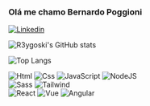 ### Olá me chamo Bernardo Poggioni

[![Linkedin](https://img.shields.io/badge/LinkedIn-0077B5?style=for-the-badge&logo=linkedin&logoColor=white)](https://www.linkedin.com/in/bernardo-poggioni-3746a42a5/)


![R3ygoski's GitHub stats](https://github-readme-stats.vercel.app/api?username=r3ygoski&show_icons=true&theme=shadow_red)


![Top Langs](https://github-readme-stats.vercel.app/api/top-langs/?username=r3ygoski&layout=compact)


<div style="display: inline_block">
    <img alt="Html" src="https://img.shields.io/badge/HTML-ff4422?style=for-the-badge&logo=html5&logoColor=white" />
    <img alt="Css" src="https://img.shields.io/badge/CSS-2244ff?&style=for-the-badge&logo=css3&logoColor=white" />
    <img alt="JavaScript" src="https://img.shields.io/badge/JavaScript-F7DF1E?style=for-the-badge&logo=javascript&logoColor=black" />
    <img alt="NodeJS" src="https://img.shields.io/badge/Node.js-43853D?style=for-the-badge&logo=node.js&logoColor=white" /><br/>
    <img alt="Sass" src="https://img.shields.io/badge/Sass-CC6699?style=for-the-badge&logo=sass&logoColor=white" />
    <img alt="Tailwind" src="https://img.shields.io/badge/Tailwind_CSS-38B2AC?style=for-the-badge&logo=tailwind-css&logoColor=white" /><br/>
    <img alt="React" src="https://img.shields.io/badge/React-20232A?style=for-the-badge&logo=react&logoColor=61DAFB" />
    <img alt="Vue" src="https://img.shields.io/badge/Vue.js-35495E?style=for-the-badge&logo=vue.js&logoColor=4FC08D" />
    <img alt="Angular" src="https://img.shields.io/badge/Angular-DD0031?style=for-the-badge&logo=angular&logoColor=white" />
</div>
